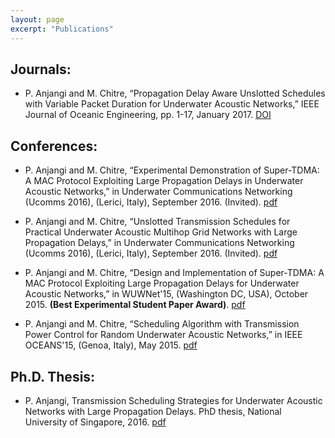 ```yaml
---
layout: page
excerpt: "Publications"
---
```


## Journals:
-   P. Anjangi and M. Chitre, “Propagation Delay Aware Unslotted Schedules with Variable Packet Duration for Underwater Acoustic Networks,” IEEE Journal of Oceanic Engineering, pp. 1-17, January 2017. [DOI](http://ieeexplore.ieee.org/document/7815272/)

## Conferences:
- P. Anjangi and M. Chitre, “Experimental Demonstration of Super-TDMA: A MAC Protocol Exploiting Large Propagation Delays in Underwater Acoustic Networks,” in Underwater Communications Networking (Ucomms 2016), (Lerici, Italy), September 2016. (Invited). [pdf](http://arl.nus.edu.sg/twiki6/pub/ARL/BibEntries/Ucomms2016SuperTDMA.pdf)

- P. Anjangi and M. Chitre, “Unslotted Transmission Schedules for Practical Underwater Acoustic Multihop Grid Networks with Large Propagation Delays,” in Underwater Communications Networking (Ucomms 2016), (Lerici, Italy), September 2016. (Invited). [pdf](http://arl.nus.edu.sg/twiki6/pub/ARL/BibEntries/UComms2016UnslottedTransmission.pdf)

- P. Anjangi and M. Chitre, “Design and Implementation of Super-TDMA: A MAC Protocol Exploiting Large Propagation Delays for Underwater Acoustic Networks,” in WUWNet'15, (Washington DC, USA), October 2015. **(Best Experimental Student Paper Award)**. [pdf](http://arl.nus.edu.sg/twiki6/pub/ARL/BibEntries/Anjangi2015SuperTDMA.pdf)

- P. Anjangi and M. Chitre, “Scheduling Algorithm with Transmission Power Control for Random Underwater Acoustic Networks,” in IEEE OCEANS'15, (Genoa, Italy), May 2015. [pdf](http://arl.nus.edu.sg/twiki6/pub/ARL/BibEntries/Anjangi2015OCEANS.pdf)

## Ph.D. Thesis:

- P. Anjangi, Transmission Scheduling Strategies for Underwater Acoustic Networks with Large Propagation Delays. PhD thesis, National University of Singapore, 2016. [pdf](http://arl.nus.edu.sg/twiki6/pub/ARL/BibEntries/PrasadAnjangiPhDThesis.pdf)
